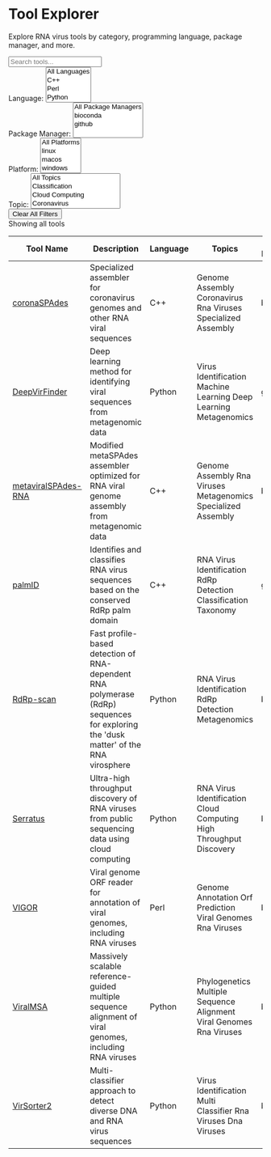 # Tool Explorer

Explore RNA virus tools by category, programming language, package manager, and more.

<div class="explorer-controls">
<div class="search-box">
<input type="text" id="tool-search" placeholder="Search tools..." />
</div>

<div class="filters-row">
<div class="filter-group">
<label for="language-filter">Language:</label>
<select id="language-filter" multiple>
<option value="">All Languages</option>
<option value="C++">C++</option>
<option value="Perl">Perl</option>
<option value="Python">Python</option>
</select>
</div>

<div class="filter-group">
<label for="package-filter">Package Manager:</label>
<select id="package-filter" multiple>
<option value="">All Package Managers</option>
<option value="bioconda">bioconda</option>
<option value="github">github</option>
</select>
</div>

<div class="filter-group">
<label for="platform-filter">Platform:</label>
<select id="platform-filter" multiple>
<option value="">All Platforms</option>
<option value="linux">linux</option>
<option value="macos">macos</option>
<option value="windows">windows</option>
</select>
</div>

<div class="filter-group">
<label for="topic-filter">Topic:</label>
<select id="topic-filter" multiple>
<option value="">All Topics</option>
<option value="classification">Classification</option>
<option value="cloud-computing">Cloud Computing</option>
<option value="coronavirus">Coronavirus</option>
<option value="deep-learning">Deep Learning</option>
<option value="discovery">Discovery</option>
<option value="dna-viruses">Dna Viruses</option>
<option value="genome-annotation">Genome Annotation</option>
<option value="genome-assembly">Genome Assembly</option>
<option value="high-throughput">High Throughput</option>
<option value="machine-learning">Machine Learning</option>
<option value="metagenomics">Metagenomics</option>
<option value="multi-classifier">Multi Classifier</option>
<option value="multiple-sequence-alignment">Multiple Sequence Alignment</option>
<option value="orf-prediction">Orf Prediction</option>
<option value="phylogenetics">Phylogenetics</option>
<option value="rdrp-detection">RdRp Detection</option>
<option value="rna-virus-identification">RNA Virus Identification</option>
<option value="rna-viruses">Rna Viruses</option>
<option value="specialized-assembly">Specialized Assembly</option>
<option value="taxonomy">Taxonomy</option>
<option value="viral-genomes">Viral Genomes</option>
<option value="virus-identification">Virus Identification</option>
</select>
</div>

<div class="filter-group">
<button id="clear-filters">Clear All Filters</button>
</div>
</div>
</div>

<div id="tool-count">Showing all tools</div>

<div class="table-container">
<table id="tools-table" class="tools-table">
<thead>
    <tr>
        <th class="sortable" data-column="name">Tool Name</th>
        <th class="sortable" data-column="description">Description</th>
        <th class="sortable" data-column="language">Language</th>
        <th class="sortable" data-column="topics">Topics</th>
        <th class="sortable" data-column="package">Package Manager</th>
        <th class="sortable" data-column="platforms">Platforms</th>
        <th class="sortable" data-column="license">License</th>
        <th class="sortable" data-column="version">Version</th>
    </tr>
</thead>
<tbody id="tools-container">
<tr class="tool-row" data-language="C++" data-package-managers="bioconda" data-platforms="" data-topics="genome-assembly,coronavirus,rna-viruses,specialized-assembly">
    <td class="tool-name"><a href='https://github.com/ablab/spades' target='_blank'>coronaSPAdes</a></td>
    <td class="tool-description">Specialized assembler for coronavirus genomes and other RNA viral sequences</td>
    <td class="tool-language">C++</td>
    <td class="tool-topics"><span class='badge badge-topic'>Genome Assembly</span> <span class='badge badge-topic'>Coronavirus</span> <span class='badge badge-topic'>Rna Viruses</span> <span class='badge badge-topic'>Specialized Assembly</span></td>
    <td class="tool-package">bioconda</td>
    <td class="tool-platforms"></td>
    <td class="tool-license">GPL-2.0</td>
    <td class="tool-version">3.15.5</td>
</tr><tr class="tool-row" data-language="Python" data-package-managers="github" data-platforms="linux,macos" data-topics="virus-identification,machine-learning,deep-learning,metagenomics">
    <td class="tool-name"><a href='https://github.com/jessieren/DeepVirFinder' target='_blank'>DeepVirFinder</a></td>
    <td class="tool-description">Deep learning method for identifying viral sequences from metagenomic data</td>
    <td class="tool-language">Python</td>
    <td class="tool-topics"><span class='badge badge-topic'>Virus Identification</span> <span class='badge badge-topic'>Machine Learning</span> <span class='badge badge-topic'>Deep Learning</span> <span class='badge badge-topic'>Metagenomics</span></td>
    <td class="tool-package">github</td>
    <td class="tool-platforms">linux, macos</td>
    <td class="tool-license">MIT</td>
    <td class="tool-version">1.0</td>
</tr><tr class="tool-row" data-language="C++" data-package-managers="bioconda" data-platforms="" data-topics="genome-assembly,rna-viruses,metagenomics,specialized-assembly">
    <td class="tool-name"><a href='https://github.com/ablab/spades' target='_blank'>metaviralSPAdes-RNA</a></td>
    <td class="tool-description">Modified metaSPAdes assembler optimized for RNA viral genome assembly from metagenomic data</td>
    <td class="tool-language">C++</td>
    <td class="tool-topics"><span class='badge badge-topic'>Genome Assembly</span> <span class='badge badge-topic'>Rna Viruses</span> <span class='badge badge-topic'>Metagenomics</span> <span class='badge badge-topic'>Specialized Assembly</span></td>
    <td class="tool-package">bioconda</td>
    <td class="tool-platforms"></td>
    <td class="tool-license">GPL-2.0</td>
    <td class="tool-version">3.15.5</td>
</tr><tr class="tool-row" data-language="C++" data-package-managers="github" data-platforms="linux,macos,windows" data-topics="rna-virus-identification,rdrp-detection,classification,taxonomy">
    <td class="tool-name"><a href='https://github.com/rcedgar/palmscan' target='_blank'>palmID</a></td>
    <td class="tool-description">Identifies and classifies RNA virus sequences based on the conserved RdRp palm domain</td>
    <td class="tool-language">C++</td>
    <td class="tool-topics"><span class='badge badge-topic'>RNA Virus Identification</span> <span class='badge badge-topic'>RdRp Detection</span> <span class='badge badge-topic'>Classification</span> <span class='badge badge-topic'>Taxonomy</span></td>
    <td class="tool-package">github</td>
    <td class="tool-platforms">linux, macos, windows</td>
    <td class="tool-license">GPL-3.0</td>
    <td class="tool-version">1.0</td>
</tr><tr class="tool-row" data-language="Python" data-package-managers="bioconda" data-platforms="" data-topics="rna-virus-identification,rdrp-detection,metagenomics">
    <td class="tool-name"><a href='https://github.com/JustineCharon/RdRp-scan/' target='_blank'>RdRp-scan</a></td>
    <td class="tool-description">Fast profile-based detection of RNA-dependent RNA polymerase (RdRp) sequences for exploring the 'dusk matter' of the RNA virosphere</td>
    <td class="tool-language">Python</td>
    <td class="tool-topics"><span class='badge badge-topic'>RNA Virus Identification</span> <span class='badge badge-topic'>RdRp Detection</span> <span class='badge badge-topic'>Metagenomics</span></td>
    <td class="tool-package">bioconda</td>
    <td class="tool-platforms"></td>
    <td class="tool-license">None</td>
    <td class="tool-version">None</td>
</tr><tr class="tool-row" data-language="Python" data-package-managers="bioconda" data-platforms="" data-topics="rna-virus-identification,cloud-computing,high-throughput,discovery">
    <td class="tool-name"><a href='https://github.com/ababaian/serratus' target='_blank'>Serratus</a></td>
    <td class="tool-description">Ultra-high throughput discovery of RNA viruses from public sequencing data using cloud computing</td>
    <td class="tool-language">Python</td>
    <td class="tool-topics"><span class='badge badge-topic'>RNA Virus Identification</span> <span class='badge badge-topic'>Cloud Computing</span> <span class='badge badge-topic'>High Throughput</span> <span class='badge badge-topic'>Discovery</span></td>
    <td class="tool-package">bioconda</td>
    <td class="tool-platforms"></td>
    <td class="tool-license">GPL-3.0</td>
    <td class="tool-version">1.0</td>
</tr><tr class="tool-row" data-language="Perl" data-package-managers="bioconda" data-platforms="" data-topics="genome-annotation,orf-prediction,viral-genomes,rna-viruses">
    <td class="tool-name"><a href='https://github.com/JCVI-VIRIFX/VIGOR4' target='_blank'>VIGOR</a></td>
    <td class="tool-description">Viral genome ORF reader for annotation of viral genomes, including RNA viruses</td>
    <td class="tool-language">Perl</td>
    <td class="tool-topics"><span class='badge badge-topic'>Genome Annotation</span> <span class='badge badge-topic'>Orf Prediction</span> <span class='badge badge-topic'>Viral Genomes</span> <span class='badge badge-topic'>Rna Viruses</span></td>
    <td class="tool-package">bioconda</td>
    <td class="tool-platforms"></td>
    <td class="tool-license">GPL-3.0</td>
    <td class="tool-version">4.1.20200702</td>
</tr><tr class="tool-row" data-language="Python" data-package-managers="bioconda" data-platforms="" data-topics="phylogenetics,multiple-sequence-alignment,viral-genomes,rna-viruses">
    <td class="tool-name"><a href='https://github.com/niemasd/ViralMSA' target='_blank'>ViralMSA</a></td>
    <td class="tool-description">Massively scalable reference-guided multiple sequence alignment of viral genomes, including RNA viruses</td>
    <td class="tool-language">Python</td>
    <td class="tool-topics"><span class='badge badge-topic'>Phylogenetics</span> <span class='badge badge-topic'>Multiple Sequence Alignment</span> <span class='badge badge-topic'>Viral Genomes</span> <span class='badge badge-topic'>Rna Viruses</span></td>
    <td class="tool-package">bioconda</td>
    <td class="tool-platforms"></td>
    <td class="tool-license">GPL-3.0</td>
    <td class="tool-version">1.1.44</td>
</tr><tr class="tool-row" data-language="Python" data-package-managers="bioconda" data-platforms="" data-topics="virus-identification,multi-classifier,rna-viruses,dna-viruses">
    <td class="tool-name"><a href='https://github.com/jiarong/VirSorter2' target='_blank'>VirSorter2</a></td>
    <td class="tool-description">Multi-classifier approach to detect diverse DNA and RNA virus sequences</td>
    <td class="tool-language">Python</td>
    <td class="tool-topics"><span class='badge badge-topic'>Virus Identification</span> <span class='badge badge-topic'>Multi Classifier</span> <span class='badge badge-topic'>Rna Viruses</span> <span class='badge badge-topic'>Dna Viruses</span></td>
    <td class="tool-package">bioconda</td>
    <td class="tool-platforms"></td>
    <td class="tool-license">GPL-2.0</td>
    <td class="tool-version">2.2.4</td>
</tr></tbody>
</table>
</div>

<link rel="stylesheet" href="../assets/css/tool-explorer.css">
<script src="../assets/js/tool-explorer.js"></script>
